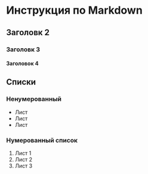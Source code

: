 # Инструкция по Markdown

## Заголовк 2
### Заголовк 3
#### Заголовок 4


## Списки
### Ненумерованный
* Лист
* Лист
* Лист
### Нумерованный список
1. Лист 1
2. Лист 2
3. Лист 3

